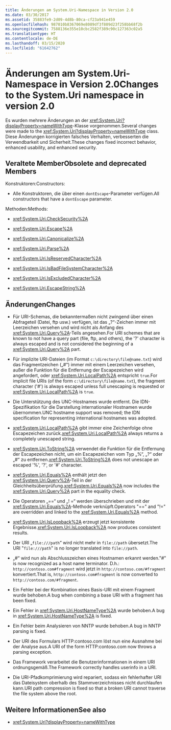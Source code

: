```yaml
---
title: Änderungen am System.Uri-Namespace in Version 2.0
ms.date: 03/30/2017
ms.assetid: 35883fe9-2d09-4d8b-80ca-cf23a941e459
ms.openlocfilehash: 987010b8367069e8089df3f809d23f258bb68f2b
ms.sourcegitcommit: 7588136e355e10cbc2582f389c90c127363c02a5
ms.translationtype: HT
ms.contentlocale: de-DE
ms.lasthandoff: 03/15/2020
ms.locfileid: "61642762"
---
```

# <a name="changes-to-the-systemuri-namespace-in-version-20"></a><span data-ttu-id="8e511-102">Änderungen am System.Uri-Namespace in Version 2.0</span><span class="sxs-lookup"><span data-stu-id="8e511-102">Changes to the System.Uri namespace in version 2.0</span></span>

<span data-ttu-id="8e511-103">Es wurden mehrere Änderungen an der <xref:System.Uri?displayProperty=nameWithType>-Klasse vorgenommen.</span><span class="sxs-lookup"><span data-stu-id="8e511-103">Several changes were made to the <xref:System.Uri?displayProperty=nameWithType> class.</span></span> <span data-ttu-id="8e511-104">Diese Änderungen korrigierten falsches Verhalten, verbesserten die Verwendbarkeit und Sicherheit.</span><span class="sxs-lookup"><span data-stu-id="8e511-104">These changes fixed incorrect behavior, enhanced usability, and enhanced security.</span></span>

## <a name="obsolete-and-deprecated-members"></a><span data-ttu-id="8e511-105">Veraltete Member</span><span class="sxs-lookup"><span data-stu-id="8e511-105">Obsolete and deprecated Members</span></span>

 <span data-ttu-id="8e511-106">Konstruktoren:</span><span class="sxs-lookup"><span data-stu-id="8e511-106">Constructors:</span></span>

- <span data-ttu-id="8e511-107">Alle Konstruktoren, die über einen `dontEscape`-Parameter verfügen.</span><span class="sxs-lookup"><span data-stu-id="8e511-107">All constructors that have a `dontEscape` parameter.</span></span>

 <span data-ttu-id="8e511-108">Methoden:</span><span class="sxs-lookup"><span data-stu-id="8e511-108">Methods:</span></span>

- <xref:System.Uri.CheckSecurity%2A>

- <xref:System.Uri.Escape%2A>

- <xref:System.Uri.Canonicalize%2A>

- <xref:System.Uri.Parse%2A>

- <xref:System.Uri.IsReservedCharacter%2A>

- <xref:System.Uri.IsBadFileSystemCharacter%2A>

- <xref:System.Uri.IsExcludedCharacter%2A>

- <xref:System.Uri.EscapeString%2A>

## <a name="changes"></a><span data-ttu-id="8e511-109">Änderungen</span><span class="sxs-lookup"><span data-stu-id="8e511-109">Changes</span></span>

- <span data-ttu-id="8e511-110">Für URI-Schemas, die bekanntermaßen nicht zwingend über einen Abfrageteil (Datei, ftp usw.) verfügen, ist das „?“-Zeichen immer mit Leerzeichen versehen und wird nicht als Anfang des <xref:System.Uri.Query%2A>-Teils angesehen.</span><span class="sxs-lookup"><span data-stu-id="8e511-110">For URI schemes that are known to not have a query part (file, ftp, and others), the '?' character is always escaped and is not considered the beginning of a <xref:System.Uri.Query%2A> part.</span></span>

- <span data-ttu-id="8e511-111">Für implizite URI-Dateien (im Format `c:\directory\file@name.txt`) wird das Fragmentzeichen („#“) immer mit einem Leerzeichen versehen, außer die Funktion für die Entfernung der Escapezeichen wird angefordert, oder <xref:System.Uri.LocalPath%2A> entspricht `true`.</span><span class="sxs-lookup"><span data-stu-id="8e511-111">For implicit file URIs (of the form `c:\directory\file@name.txt`), the fragment character ('#') is always escaped unless full unescaping is requested or <xref:System.Uri.LocalPath%2A> is `true`.</span></span>

- <span data-ttu-id="8e511-112">Die Unterstützung des UNC-Hostnames wurde entfernt. Die IDN-Spezifikation für die Darstellung internationaler Hostnamen wurde übernommen.</span><span class="sxs-lookup"><span data-stu-id="8e511-112">UNC hostname support was removed; the IDN specification for representing international hostnames was adopted.</span></span>

- <span data-ttu-id="8e511-113"><xref:System.Uri.LocalPath%2A> gibt immer eine Zeichenfolge ohne Escapezeichen zurück.</span><span class="sxs-lookup"><span data-stu-id="8e511-113"><xref:System.Uri.LocalPath%2A> always returns a completely unescaped string.</span></span>

- <span data-ttu-id="8e511-114"><xref:System.Uri.ToString%2A> verwendet die Funktion für die Entfernung der Escapezeichen nicht, um ein Escapezeichen vom Typ „%“, „?“ oder „#“ zu entfernen.</span><span class="sxs-lookup"><span data-stu-id="8e511-114"><xref:System.Uri.ToString%2A> does not unescape an escaped '%', '?', or '#' character.</span></span>

- <span data-ttu-id="8e511-115"><xref:System.Uri.Equals%2A> enthält jetzt den <xref:System.Uri.Query%2A>-Teil in der Gleichheitsüberprüfung.</span><span class="sxs-lookup"><span data-stu-id="8e511-115"><xref:System.Uri.Equals%2A> now includes the <xref:System.Uri.Query%2A> part in the equality check.</span></span>

- <span data-ttu-id="8e511-116">Die Operatoren „==“ und „! =“ werden überschrieben und mit der <xref:System.Uri.Equals%2A>-Methode verknüpft.</span><span class="sxs-lookup"><span data-stu-id="8e511-116">Operators "==" and "!=" are overridden and linked to the <xref:System.Uri.Equals%2A> method.</span></span>

- <span data-ttu-id="8e511-117"><xref:System.Uri.IsLoopback%2A> erzeugt jetzt konsistente Ergebnisse.</span><span class="sxs-lookup"><span data-stu-id="8e511-117"><xref:System.Uri.IsLoopback%2A> now produces consistent results.</span></span>

- <span data-ttu-id="8e511-118">Der URI „`file:///path`“ wird nicht mehr in `file://path` übersetzt.</span><span class="sxs-lookup"><span data-stu-id="8e511-118">The URI "`file:///path`" is no longer translated into `file://path`.</span></span>

- <span data-ttu-id="8e511-119">„#“ wird nun als Abschlusszeichen eines Hostnamen erkannt werden.</span><span class="sxs-lookup"><span data-stu-id="8e511-119">"#" is now recognized as a host name terminator.</span></span> <span data-ttu-id="8e511-120">D.h.: `http://contoso.com#fragment` wird jetzt in `http://contoso.com/#fragment` konvertiert.</span><span class="sxs-lookup"><span data-stu-id="8e511-120">That is, `http://contoso.com#fragment` is now converted to `http://contoso.com/#fragment`.</span></span>

- <span data-ttu-id="8e511-121">Ein Fehler bei der Kombination eines Basis-URI mit einem Fragment wurde behoben.</span><span class="sxs-lookup"><span data-stu-id="8e511-121">A bug when combining a base URI with a fragment has been fixed.</span></span>

- <span data-ttu-id="8e511-122">Ein Fehler in <xref:System.Uri.HostNameType%2A> wurde behoben.</span><span class="sxs-lookup"><span data-stu-id="8e511-122">A bug in <xref:System.Uri.HostNameType%2A> is fixed.</span></span>

- <span data-ttu-id="8e511-123">Ein Fehler beim Analysieren von NNTP wurde behoben.</span><span class="sxs-lookup"><span data-stu-id="8e511-123">A bug in NNTP parsing is fixed.</span></span>

- <span data-ttu-id="8e511-124">Der URI des Formulars HTTP:contoso.com löst nun eine Ausnahme bei der Analyse aus.</span><span class="sxs-lookup"><span data-stu-id="8e511-124">A URI of the form HTTP:contoso.com now throws a parsing exception.</span></span>

- <span data-ttu-id="8e511-125">Das Framework verarbeitet die Benutzerinformationen in einem URI ordnungsgemäß.</span><span class="sxs-lookup"><span data-stu-id="8e511-125">The Framework correctly handles userinfo in a URI.</span></span>

- <span data-ttu-id="8e511-126">Die URI-Pfadkomprimierung wird repariert, sodass ein fehlerhafter URI das Dateisystem oberhalb des Stammverzeichnisses nicht durchlaufen kann.</span><span class="sxs-lookup"><span data-stu-id="8e511-126">URI path compression is fixed so that a broken URI cannot traverse the file system above the root.</span></span>

## <a name="see-also"></a><span data-ttu-id="8e511-127">Weitere Informationen</span><span class="sxs-lookup"><span data-stu-id="8e511-127">See also</span></span>

- <xref:System.Uri?displayProperty=nameWithType>
